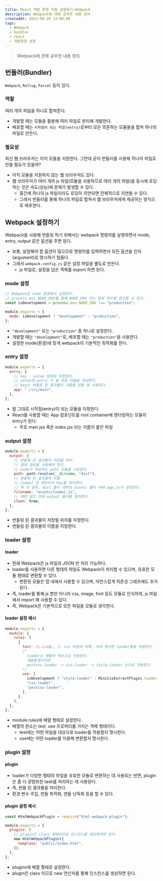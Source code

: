 ```yaml
---
title: React 개발 환경 직접 설정하기-Webpack
description: Webpack에 대해 공부한 내용 정리
createdAt: 2022-09-26 14:00:00
tags:
  - Webpack
  - bundler
  - react
  - 개발환경 설정
---
```


> Webpack에 관해 공부한 내용 정리

## 번들러(Bundler)

`Webpack`, `Rollup`, `Parcel` 등이 있다.

### 역할

여러 개의 파일을 하나로 합쳐준다.

- 개발할 때는 모듈을 활용해 여러 파일로 분리해 개발한다.
- 배포할 때는 `시작점이 되는 파일(entry)`로부터 모든 의존하는 모듈들을 합쳐 하나의 파일로 만든다.

### 필요성

최신 웹 브라우저는 이미 모듈을 지원한다. 그런데 굳이 번들러를 사용해 하나의 파일로 만들 필요가 있을까?

- 아직 모듈을 지원하지 않는 웹 브라우저도 있다.
- 웹 브라우저가 여러 개의 js 파일(모듈을 사용하므로 여러 개의 파일)을 동시에 로딩하는 것은 속도(성능)에 문제가 발생할 수 있다.
  - 중간에 하나의 js 파일이라도 로딩이 지연되면 전체적으로 지연될 수 있다.
  - 그래서 번들러를 통해 하나의 파일로 합쳐서 웹 브라우저에게 제공하는 방식으로 배포한다.

## Webpack 설정하기

Webpack을 사용해 번들링 하기 위해서는 webpack 명령어를 실행하면서 mode, entry, output 같은 옵션을 주면 된다.

- 보통, 설정해야 할 옵션이 많으므로 명령어를 입력하면서 모든 옵션을 인자(argument)로 명시하기 힘들다.
- 그래서 `webpack.config.js` 같은 설정 파일을 별도로 만든다.
  - js 파일로, 설정을 담은 객체를 export 하면 된다.

### mode 설정

```js
// Webpack은 node 환경에서 실행된다.
// process.env.NODE_ENV를 통해 NODE_ENV 라는 환경 변수를 참조할 수 있다.
const isDevelopment = process.env.NODE_ENV !== "production";

module.exports = {
  mode: isDevelopment ? "development" : "production",
};
```

- `"development"` 또는 `"production"` 중 하나로 설정한다.
- 개발할 때는 `"development"`로, 배포할 때는 `"production"`을 사용한다.
- 설정한 mode(환경)에 맞게 webpack이 기본적인 최적화를 한다.

### entry 설정

```js
module.exports = {
  entry: {
    // key - value 형태로 지정한다.
    // value에 entry 가 될 파일 이름을 작성한다.
    // key는 번들링 된 결과물의 이름을 만들 때 사용된다.
    app: "./src/main",
  },
};
```

- 말 그대로 시작점(entry)이 되는 모듈을 지정한다.
- React를 사용할 때는 App 컴포넌트를 root container에 렌더링하는 모듈이 entry가 된다.
  - 주로 main.jsx 혹은 index.jsx 라는 이름이 붙은 파일

### output 설정

```js
module.exports = {
  output: {
    // 번들링 된 결과물이 저장될 위치
    // 절대 경로를 사용해야 한다.
    // node가 제공하는 path 모듈을 사용한다.
    path: path.resolve(__dirname, "dist"),
    // 번들링 된 결과물의 이름
    // [name] 은 엔트리의 key를 의미한다.
    // 즉 이 경우, dist 폴더 내부의 assets 폴더 내에 app.js가 생성된다.
    filename: "assets/[name].js",
    // 매번 빌드 전에 output 폴더를 정리한다.
    clean: true,
  },
};
```

- 번들링 된 결과물이 저장될 위치를 지정한다.
- 번들링 된 결과물의 이름을 지정한다.

### loader 설정

#### loader

- 원래 Webpack은 js 파일과 JSON 만 처리 가능하다.
- loader를 사용하면 다른 형태의 파일도 Webpack이 처리할 수 있으며, 유효한 모듈 형태로 변환할 수 있다.
  - 변환된 모듈은 앱 내에서 사용할 수 있으며, 자연스럽게 의존성 그래프에도 추가된다.
- 즉, loader를 통해 js 뿐만 아니라 css, image, font 등도 모듈로 인식하여, js 파일에서 import 해 사용할 수 있다.
- 즉, Webpack은 기본적으로 모든 파일을 모듈로 생각한다.

#### loader 설정 예시

```js
module.exports = {
  module: {
    rules: [
      {
        test: /\.css$/, // css 파일에 대해, 아래 명시한 loader들을 적용한다.
        /* 
          loader는 배열의 역순으로 적용된다.
          개발환경이라면,
          postcss-loader -> css-loader -> style-loader 순으로 적용된다.
        */
        use: [
          isDevelopment ? "style-loader" : MiniCssExtractPlugin.loader,
          "css-loader",
          "postcss-loader",
        ],
      },
    ],
  },
};
```

- module.rules에 배열 형태로 설정한다.
- 배열의 원소는 test, use 프로퍼티를 가지는 객체 형태이다.
  - test에는 어떤 파일을 대상으로 loader를 적용할지 명시한다.
  - use에는 어떤 loader를 이용해 변환할지 명시한다.

### plugin 설정

#### plugin

- loader가 다양한 형태의 파일을 유효한 모듈로 변환하는 데 사용되는 반면, plugin은 좀 더 광범위한 task를 처리하는 데 사용된다.
- 즉, 번들 된 결과물을 처리한다.
- 환경 변수 주입, 번들 최적화, 번들 난독화 등을 할 수 있다.

#### plugin 설정 예시

```js
const HtmlWebpackPlugin = require("html-webpack-plugin");

module.exports = {
  plugins: [
    // plugin은 class 형태이므로 인스턴스를 생성해주면 된다.
    new HtmlWebpackPlugin({
      template: "public/index.html",
    }),
  ],
};
```

- plugins에 배열 형태로 설정한다.
- plugin은 class 이므로 new 연산자를 통해 인스턴스를 생성하면 된다.
